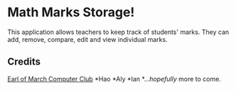 Math Marks Storage!
===================

This application allows teachers to keep track of students' marks. They can add, remove, compare, edit and view individual marks.

Credits
-------

[Earl of March Computer Club](http://eomprogramming.isgreat.org/acta/acta.htm)
*Hao
*Aly
*Ian
*...*hopefully* more to come.